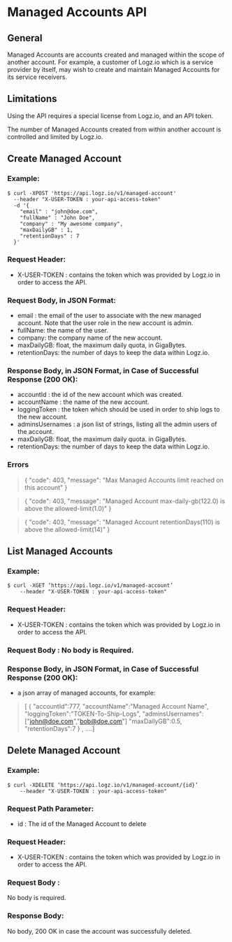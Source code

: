 # Managed Accounts API

## General
Managed Accounts are accounts created and managed within the scope of another account. For example, a customer of Logz.io which is a service provider by itself, may wish to create and maintain Managed Accounts for its service receivers. 

## Limitations
Using the API requires a special license from Logz.io, and an API token.

The number of Managed Accounts created from within another account is controlled and limited by Logz.io.

## Create Managed Account
### Example:
```
$ curl -XPOST 'https://api.logz.io/v1/managed-account'  
  --header "X-USER-TOKEN : your-api-access-token" 
  -d '{ 
  	"email" : "john@doe.com",
    "fullName" : "John Doe",
    "company" : "My awesome company",
    "maxDailyGB" : 1,
    "retentionDays" : 7
  }'
```
### Request Header:
- X-USER-TOKEN : contains the token which was provided by Logz.io in order to access the API.

### Request Body, in JSON Format:
- email : the email of the user to associate with the new managed account. Note that the user role in the new account is admin.
- fullName: the name of the user.
- company: the company name of the new account.
- maxDailyGB: float, the maximum daily quota, in GigaBytes.
- retentionDays: the number of days to keep the data within Logz.io.

### Response Body, in JSON Format, in Case of Successful Response (200 OK):
- accountId : the id of the new account which was created.
- accountName : the name of the new account.
- loggingToken : the token which should be used in order to ship logs to the new account.
- adminsUsernames : a json list of strings, listing all the admin users of the account.
- maxDailyGB: float, the maximum daily quota. in GigaBytes.
- retentionDays: the number of days to keep the data within Logz.io.

### Errors


> {
> "code": 403,
> "message": "Max Managed Accounts limit reached on this account"
> }

> {
>     "code": 403,
>     "message": "Managed Account max-daily-gb(122.0) is above the allowed-limit(1.0)"
> }

> {
>     "code": 403,
>     "message": "Managed Account retentionDays(110) is above the allowed-limit(14)"
> }



## List Managed Accounts
### Example:
```
$ curl -XGET ‘https://api.logz.io/v1/managed-account’
	--header "X-USER-TOKEN : your-api-access-token"
```

### Request Header:
- X-USER-TOKEN : contains the token which was provided by Logz.io in order to access the API.

### Request Body : No body is Required.

### Response Body, in JSON Format, in Case of Successful Response (200 OK):
- a json array of managed accounts, for example:
> [ {
>    "accountId":777, 
>    "accountName":"Managed Account Name",
>    "loggingToken":"TOKEN-To-Ship-Logs",
>    "adminsUsernames":["john@doe.com","bob@doe.com"]
>    "maxDailyGB":0.5,
>    "retentionDays":7 
>    } , ....]
> 



## Delete Managed Account
### Example:
```
$ curl -XDELETE ‘https://api.logz.io/v1/managed-account/{id}’
	--header "X-USER-TOKEN : your-api-access-token"
```

### Request Path Parameter:
- id : The id of the Managed Account to delete

### Request Header:
- X-USER-TOKEN : contains the token which was provided by Logz.io in order to access the API.

### Request Body : 
No body is required.

### Response Body: 
No body, 200 OK in case the account was successfully deleted.
